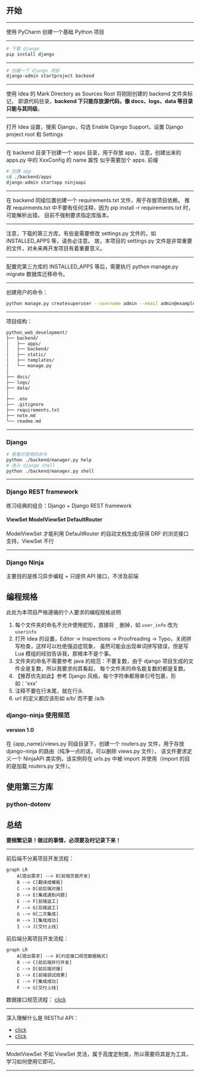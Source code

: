 ## 开始

---

使用 PyCharm 创建一个基础 Python 项目

---

```bash
# 下载 django
pip install django
```

---

```bash
# 创建一个 django 项目
django-admin startproject backend
```

---

使用 Idea 的 Mark Directory as Sources Root 将刚刚创建的 backend 文件夹标记，
即源代码目录，**backend 下只能存放源代码，像 docs、logs、data 等目录只能与其同级**。

---

打开 Idea 设置，搜索 Django，勾选 Enable Django Support，设置 Django project root 和 Settings

---

在 backend 目录下创建一个 apps 目录，用于存放 app，注意，创建出来的 apps.py 中的 XxxConfig 的 name 属性
似乎需要加个 apps. 前缀
```bash
# 创建 app
cd ./backend/apps
django-admin startapp ninjaapi
```

---

在 backend 同级位置创建一个 requirements.txt 文件，用于存放项目依赖。 
推荐 requirments.txt 中不要有任何注释，因为 pip install -r requirements.txt 时，可能解析出错。
目前不强制要求指定库版本。

---

注意，下载的第三方库，有些是需要修改 settings.py 文件的，如 INSTALLED_APPS 等，请务必注意。
故，本项目的 settings.py 文件是非常重要的文件，对未来再开发项目有着重要意义。

---

配置完第三方库的 INSTALLED_APPS 等后，需要执行 python manage.py migrate 数据库迁移命令。

---

创建用户的命令：
```bash
python manage.py createsuperuser --username admin --email admin@example.com
```

---

项目结构：
```txt
python_web_development/
├── backend/
│   ├── apps/
│   ├── backend/
│   ├── static/
│   ├── templates/
│   └── manage.py
│
├── docs/
├── logs/
├── data/
│
├── .env
├── .gitignore
├── requirements.txt
├── note.md
└── readme.md
```

---

### Django
```bash
# 查看可使用的命令
python ./backend/manager.py help
# 进入 django shell
python ./backend/manager.py shell
```

---


### Django REST framework
练习经典的组合：Django + Django REST framework

#### ViewSet ModelViewSet DefaultRouter
ModelViewSet 才能利用 DefaultRouter 的自动文档生成/获得 DRF 的浏览接口支持，ViewSet 不行

---



### Django Ninja
主要目的是练习异步编程 + 只提供 API 接口，不涉及前端


## 编程规格
此处为本项目严格遵循的个人要求的编程规格说明

1. 每个文件夹的命名不允许使用蛇形，直接将 `_` 删掉，如 `user_info` 改为 `userinfo`
2. 打开 Idea 的设置，Editor -> Inspections -> Proofreading -> Typo，关闭拼写检查，这样可以杜绝强迫症现象，
   虽然可能会出现单词拼写错误，但是写 Lua 模组的经验告诉我，那根本不是个事。
3. 文件夹的命名不需要参考 java 的规范：不要复数，由于 django 项目生成的文件全是复数，所以我要求向其看起，
   每个文件夹的命名能复数的都是复数。
4. 【推荐优先如此】参考 Django 风格，每个字符串都用单引号包裹，形如：'xxx'
5. 注释不要在行末尾，就在行头
6. url 的定义都应该形如 a/b/ 而不要 /a/b


### django-ninja 使用规范
#### version 1.0
在 {app_name}/views.py 同级目录下，创建一个 routers.py 文件，用于存放 django-ninja 的路由（纯净一点的话，可以删除 views.py 文件），
该文件要求定义一个 NinjaAPI 类实例，该实例将在 urls.py 中被 import 并使用（import 的目的是加载 routers.py 文件）。


## 使用第三方库
### python-dotenv


## 总结
**要频繁记录！做过的事情，必须要及时记录下来！**

---

前后端不分离项目开发流程：
```mermaid
graph LR
    A[提出需求] --> B[前端页面开发]
    B --> C[翻译成模板]
    C --> D[前后端对接]
    D --> E[集成遇到问题]
    E --> F[前端返工]
    F --> G[后端返工]
    G --> H[二次集成]
    H --> I[集成成功]
    I --> J[交付上线]
```

前后端分离项目开发流程：
```mermaid
graph LR
    A[提出需求] --> B[约定接口规范数据格式]
    B --> C[前后端并行开发]
    C --> D[前后端对接]
    D --> E[前端调试效果]
    E --> F[集成成功]
    F --> G[交付上线]
```

数据接口规范流程：
[click](https://blog.csdn.net/zhangyifeng_1995/article/details/131898576)

---

深入理解什么是 RESTful API：
- [click](https://docs.github.com/zh/rest/about-the-rest-api/comparing-githubs-rest-api-and-graphql-api?apiVersion=2022-11-28)
- [click](https://www.imooc.com/article/304756)

---

ModelViewSet 不如 ViewSet 灵活，属于高度定制类，所以需要将其是为工具，学习如何使用它即可。

---


